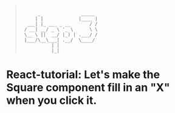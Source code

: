 > ```
>
>       _               _____ 
>      | |             |____ |
>   ___| |_ ___ _ __       / /
>  / __| __/ _ \ '_ \      \ \
>  \__ \ ||  __/ |_) | .___/ /
>  |___/\__\___| .__/  \____/ 
>            | |            
>            |_|            
>
> ```

# React-tutorial: Let's make the Square component fill in an "X" when you click it.     
